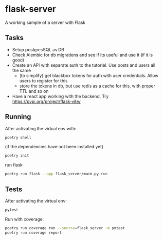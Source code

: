 # flask-server
A working sample of a server with Flask

## Tasks
- Setup postgresSQL as DB
- Check Alembic for db migrations and see if its useful and use it (if it is good)
- Create an API with separate auth to the tutorial. Use posts and users all the same
    - (to simplify) get blackbox tokens for auth with user credentials. Allow users to register for this
    - store the tokens in db, but use redis as a cache for this, with proper TTL and so on
- Have a react app working with the backend. Try https://pypi.org/project/flask-vite/

## Running
After activating the virtual env with:
```sh
poetry shell
```

(if the dependencies have not been installed yet)
```sh
poetry init
```

run flask
```sh
poetry run flask --app flask_server/main.py run
```

## Tests
After activating the virtual env:
```sh
pytest
```

Run with coverage:
```sh
poetry run coverage run --source=flask_server -m pytest  
poetry run coverage report
```
 
